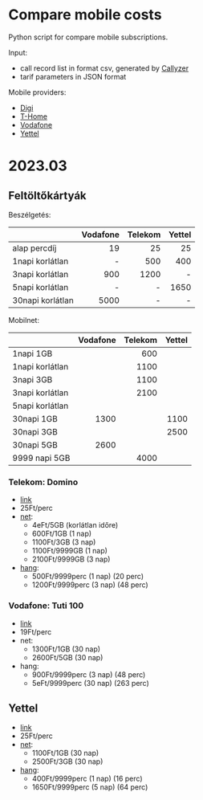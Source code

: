 # Compare mobile costs

Python script for compare mobile subscriptions. 

Input: 
 - call record list in format csv, generated by [Callyzer](https://play.google.com/store/apps/details?id=com.websoptimization.callyzerpro)
 - tarif parameters in JSON format

Mobile providers:
  - [Digi](https://digi.hu/mobil)
  - [T-Home](https://www.telekom.hu/webshop/szolgaltatasok/mobil)
  - [Vodafone](https://www.vodafone.hu/mobil-szolgaltatasok)
  - [Yettel](https://www.yettel.hu/prime-tarifa)



# 2023.03
## Feltöltőkártyák


Beszélgetés:

|                  | Vodafone | Telekom | Yettel |
|------------------|---------:|--------:|-------:|
| alap percdíj     |       19 |      25 |     25 |
| 1napi korlátlan  |        - |     500 |    400 |
| 3napi korlátlan  |      900 |    1200 |      - |
| 5napi korlátlan  |        - |       - |   1650 |
| 30napi korlátlan |     5000 |       - |      - |

Mobilnet:

|                  | Vodafone | Telekom | Yettel |
|------------------|---------:|--------:|-------:|
| 1napi 1GB        |          |     600 |        |
| 1napi korlátlan  |          |    1100 |        |
| 3napi 3GB        |          |    1100 |        |
| 3napi korlátlan  |          |    2100 |        |
| 5napi korlátlan  |          |         |        |
| 30napi 1GB       |     1300 |         |   1100 |
| 30napi 3GB       |          |         |   2500 |
| 30napi 5GB       |     2600 |         |        |
| 9999 napi 5GB    |          |    4000 |        |


### Telekom: Domino
 - [link](https://www.telekom.hu/webshop/szolgaltatasok/domino-dijcsomagok)
 - 25Ft/perc
 - [net](https://www.telekom.hu/lakossagi/szolgaltatasok/internet/mobilinternet/domino-mobilinternet-csomagok):
   - 4eFt/5GB (korlátlan időre)
   - 600Ft/1GB (1 nap)
   - 1100Ft/3GB (3 nap)
   - 1100Ft/9999GB (1 nap)
   - 2100Ft/9999GB (3 nap)
 - [hang](https://www.telekom.hu/lakossagi/szolgaltatasok/mobil/domino-dijcsomagok/beszelgetes): 
   - 500Ft/9999perc (1 nap) (20 perc)
   - 1200Ft/9999perc (3 nap) (48 perc)

### Vodafone: Tuti 100
 - [link](https://www.vodafone.hu/extrak-kiegeszitok/feltoltokartyas-opciok)
 - 19Ft/perc
 - net:
   - 1300Ft/1GB (30 nap)
   - 2600Ft/5GB (30 nap)
 - hang: 
   - 900Ft/9999perc (3 nap)  (48 perc)
   - 5eFt/9999perc (30 nap)  (263 perc)

## Yettel
 - [link](https://www.yettel.hu/kartyas-tarifa)
 - 25Ft/perc
 - [net](https://www.yettel.hu/kartyas-mobilnet):
   - 1100Ft/1GB (30 nap)
   - 2500Ft/3GB (30 nap)
 - [hang](https://www.yettel.hu/kartyas-kiegeszitok):
   - 400Ft/9999perc (1 nap) (16 perc)
   - 1650Ft/9999perc (5 nap) (64 perc)